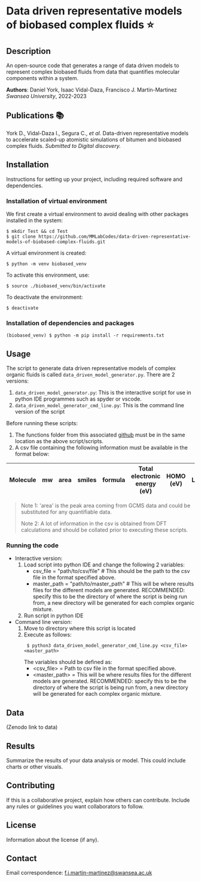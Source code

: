 # Data driven representative models of biobased complex fluids :star:

## Description

An open-source code that generates a range of data driven models to represent complex biobased fluids from data that quantifies molecular components within a system.

**Authors**: Daniel York, Isaac Vidal-Daza, Francisco J. Martin-Martinez *Swansea University*, 2022-2023

## Publications :books:

York D., Vidal-Daza I., Segura C., _et al._ Data-driven representative models to accelerate scaled-up atomistic simulations of bitumen and biobased complex fluids. _Submitted to Digital discovery._

## Installation
Instructions for setting up your project, including required software and dependencies.

### Installation of virtual environment

We first create a virtual environment to avoid dealing with other packages installed in the system:

```shell
$ mkdir Test && cd Test
$ git clone https://github.com/MMLabCodes/data-driven-representative-models-of-biobased-complex-fluids.git
```

A virtual environment is created: 

```shell
$ python -m venv biobased_venv
``` 

To activate this environment, use:

```shell
$ source ./biobased_venv/bin/activate
``` 

To deactivate the environment: 

```shell
$ deactivate
```

### Installation of dependencies and packages

```shell
(biobased_venv) $ python -m pip install -r requirements.txt 
```

## Usage

The script to generate data driven representative models of complex organic fluids is called `data_driven_model_generator.py`.
There are 2 versions:

1. `data_driven_model_generator.py`: This is the interactive script for use in python IDE programmes such as spyder or vscode.
2. `data_driven_model_generator_cmd_line.py`: This is the command line version of the script

Before running these scripts:

1. The functions folder from this associated [github](https://github.com/dyork1/data_driven_model_generator) must be in the same location as the above script/scripts.
2. A csv file containing the following information must be available in the format below:

| Molecule | mw | area | smiles | formula | Total electronic energy (eV) | HOMO (eV) | LUMO(ev) | Chemical hardness | Dipole moment | Polarizability |
|----------|----|------|--------|---------|------------------------------|-----------|----------|-------------------|---------------|---------------|

> Note 1: 'area' is the peak area coming from GCMS data and could be substituted for any quantifiable data.
>
> Note 2: A lot of information in the csv is obtained from DFT calculations and should be collated prior to executing these scripts.

### Running the code

- Interactive version:
	1. Load script into python IDE and change the following 2 variables:
	    - csv_file = "path/to/csv/file" # This should be the path to the csv file in the format specified above.
	    - master_path = "path/to/master_path" # This will be where results files for the different models are generated. RECOMMENDED: specify this to be the directory of where the script is being run from, a new directory will be generated for each complex organic mixture.
	2. Run script in python IDE
- Command line version:
	1. Move to directory where this script is located
	2. Execute as follows:
	   ```shell
  		$ python3 data_driven_model_generator_cmd_line.py <csv_file> <master_path>
    	```
	   The variables should be defined as:
	    - <csv_file> = Path to csv file in the format specified above.
	    - <master_path> = This will be where results files for the different models are generated. RECOMMENDED: specify this to be the directory of where the script is being run from, a new directory will be generated for each complex organic mixture.

## Data

(Zenodo link to data)

## Results
Summarize the results of your data analysis or model. This could include charts or other visuals.

## Contributing
If this is a collaborative project, explain how others can contribute. Include any rules or guidelines you want collaborators to follow.

## License
Information about the license (if any).

## Contact

Email correspondence: [f.j.martin-martinez@swansea.ac.uk](mailto:f.j.martin-martinez@swansea.ac.uk)